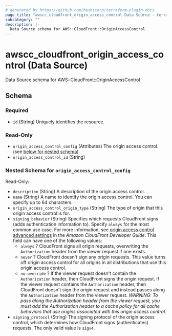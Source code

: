 ```yaml
---
# generated by https://github.com/hashicorp/terraform-plugin-docs
page_title: "awscc_cloudfront_origin_access_control Data Source - terraform-provider-awscc"
subcategory: ""
description: |-
  Data Source schema for AWS::CloudFront::OriginAccessControl
---
```


# awscc_cloudfront_origin_access_control (Data Source)

Data Source schema for AWS::CloudFront::OriginAccessControl



<!-- schema generated by tfplugindocs -->
## Schema

### Required

- `id` (String) Uniquely identifies the resource.

### Read-Only

- `origin_access_control_config` (Attributes) The origin access control. (see [below for nested schema](#nestedatt--origin_access_control_config))
- `origin_access_control_id` (String)

<a id="nestedatt--origin_access_control_config"></a>
### Nested Schema for `origin_access_control_config`

Read-Only:

- `description` (String) A description of the origin access control.
- `name` (String) A name to identify the origin access control. You can specify up to 64 characters.
- `origin_access_control_origin_type` (String) The type of origin that this origin access control is for.
- `signing_behavior` (String) Specifies which requests CloudFront signs (adds authentication information to). Specify ``always`` for the most common use case. For more information, see [origin access control advanced settings](https://docs.aws.amazon.com/AmazonCloudFront/latest/DeveloperGuide/private-content-restricting-access-to-s3.html#oac-advanced-settings) in the *Amazon CloudFront Developer Guide*.
 This field can have one of the following values:
  +   ``always`` ? CloudFront signs all origin requests, overwriting the ``Authorization`` header from the viewer request if one exists.
  +   ``never`` ? CloudFront doesn't sign any origin requests. This value turns off origin access control for all origins in all distributions that use this origin access control.
  +   ``no-override`` ? If the viewer request doesn't contain the ``Authorization`` header, then CloudFront signs the origin request. If the viewer request contains the ``Authorization`` header, then CloudFront doesn't sign the origin request and instead passes along the ``Authorization`` header from the viewer request. *WARNING: To pass along the Authorization header from the viewer request, you must add the Authorization header to a cache policy for all cache behaviors that use origins associated with this origin access control.*
- `signing_protocol` (String) The signing protocol of the origin access control, which determines how CloudFront signs (authenticates) requests. The only valid value is ``sigv4``.
